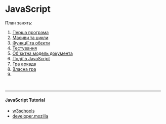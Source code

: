 # JavaScript 

План занять:

1. [Перша програма](01-operators-types-if/help.md)
2. [Масиви та цикли](02-arrays-loops/help.md)
3. [Функції та обєкти](03-functions-objects/help.md)
4. [Тестування](04-quizizz/help.md)
5. [Об'єктна модель документа](05-dom/help.md)
6. [Події в JavaScript](06-events/help.md)
7. [Гра аркада](07-shooter-game/help.md)
8. [Власна гра](08-quizizz-own-game/help.md)
9.

<br>

---

#### JavaScript Tutorial

- [w3schools](https://www.w3schools.com/js/default.asp)
- [developer.mozilla](https://developer.mozilla.org/en-US/docs/Web/JavaScript)